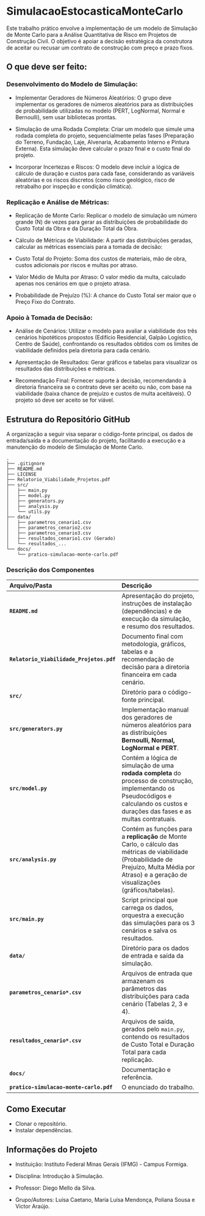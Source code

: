 # SimulacaoEstocasticaMonteCarlo
Este trabalho prático envolve a implementação de um modelo de Simulação de Monte Carlo para a Análise Quantitativa de Risco em Projetos de Construção Civil. O objetivo é apoiar a decisão estratégica da construtora de aceitar ou recusar um contrato de construção com preço e prazo fixos.

## O que deve ser feito:
### Desenvolvimento do Modelo de Simulação:
- Implementar Geradores de Números Aleatórios: O grupo deve implementar os geradores de números aleatórios para as distribuições de probabilidade utilizadas no modelo (PERT, LogNormal, Normal e Bernoulli), sem usar bibliotecas prontas.


- Simulação de uma Rodada Completa: Criar um modelo que simule uma rodada completa do projeto, sequencialmente pelas fases (Preparação do Terreno, Fundação, Laje, Alvenaria, Acabamento Interno e Pintura Externa). Esta simulação deve calcular o prazo final e o custo final do projeto.



- Incorporar Incertezas e Riscos: O modelo deve incluir a lógica de cálculo de duração e custos para cada fase, considerando as variáveis aleatórias e os riscos discretos (como risco geológico, risco de retrabalho por inspeção e condição climática).

### Replicação e Análise de Métricas:
- Replicação de Monte Carlo: Replicar o modelo de simulação um número grande (N) de vezes para gerar as distribuições de probabilidade do Custo Total da Obra e da Duração Total da Obra.


- Cálculo de Métricas de Viabilidade: A partir das distribuições geradas, calcular as métricas essenciais para a tomada de decisão:


- Custo Total do Projeto: Soma dos custos de materiais, mão de obra, custos adicionais por riscos e multas por atraso.


- Valor Médio de Multa por Atraso: O valor médio da multa, calculado apenas nos cenários em que o projeto atrasa.


- Probabilidade de Prejuízo (%): A chance do Custo Total ser maior que o Preço Fixo do Contrato.


### Apoio à Tomada de Decisão:
- Análise de Cenários: Utilizar o modelo para avaliar a viabilidade dos três cenários hipotéticos propostos (Edifício Residencial, Galpão Logístico, Centro de Saúde), confrontando os resultados obtidos com os limites de viabilidade definidos pela diretoria para cada cenário.


- Apresentação de Resultados: Gerar gráficos e tabelas para visualizar os resultados das distribuições e métricas.


- Recomendação Final: Fornecer suporte à decisão, recomendando à diretoria financeira se o contrato deve ser aceito ou não, com base na viabilidade (baixa chance de prejuízo e custos de multa aceitáveis). O projeto só deve ser aceito se for viável.


## Estrutura do Repositório GitHub

A organização a seguir visa separar o código-fonte principal, os dados de entrada/saída e a documentação do projeto, facilitando a execução e a manutenção do modelo de Simulação de Monte Carlo.

```text
.
├── .gitignore
├── README.md
├── LICENSE
├── Relatorio_Viabilidade_Projetos.pdf
├── src/
│   ├── main.py
│   ├── model.py
│   ├── generators.py
│   ├── analysis.py
│   └── utils.py
├── data/
│   ├── parametros_cenario1.csv
│   ├── parametros_cenario2.csv
│   ├── parametros_cenario3.csv
│   ├── resultados_cenario1.csv (Gerado)
│   └── resultados_...
└── docs/
    └── pratico-simulacao-monte-carlo.pdf
```

### Descrição dos Componentes

| Arquivo/Pasta | Descrição |
| :--- | :--- |
| **`README.md`** | Apresentação do projeto, instruções de instalação (dependências) e de execução da simulação, e resumo dos resultados. |
| **`Relatorio_Viabilidade_Projetos.pdf`** | Documento final com metodologia, gráficos, tabelas e a recomendação de decisão para a diretoria financeira em cada cenário. |
| **`src/`** | Diretório para o código-fonte principal. |
| **`src/generators.py`** | Implementação manual dos geradores de números aleatórios para as distribuições **Bernoulli, Normal, LogNormal e PERT**. |
| **`src/model.py`** | Contém a lógica de simulação de uma **rodada completa** do processo de construção, implementando os Pseudocódigos e calculando os custos e durações das fases e as multas contratuais. |
| **`src/analysis.py`** | Contém as funções para a **replicação** de Monte Carlo, o cálculo das métricas de viabilidade (Probabilidade de Prejuízo, Multa Média por Atraso) e a geração de visualizações (gráficos/tabelas). |
| **`src/main.py`** | Script principal que carrega os dados, orquestra a execução das simulações para os 3 cenários e salva os resultados. |
| **`data/`** | Diretório para os dados de entrada e saída da simulação. |
| **`parametros_cenario*.csv`** | Arquivos de entrada que armazenam os parâmetros das distribuições para cada cenário (Tabelas 2, 3 e 4). |
| **`resultados_cenario*.csv`** | Arquivos de saída, gerados pelo `main.py`, contendo os resultados de Custo Total e Duração Total para cada replicação. |
| **`docs/`** | Documentação e referência. |
| **`pratico-simulacao-monte-carlo.pdf`** | O enunciado do trabalho. |


## Como Executar
- Clonar o repositório.
- Instalar dependências.

## Informações do Projeto
- Instituição: Instituto Federal Minas Gerais (IFMG) - Campus Formiga.


- Disciplina: Introdução à Simulação.


- Professor: Diego Mello da Silva.


- Grupo/Autores: Luísa Caetano, Maria Luísa Mendonça, Poliana Sousa e Victor Araújo.
